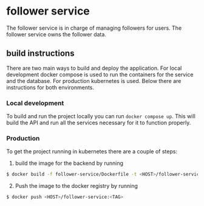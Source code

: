 # follower service
The follower service is in charge of managing followers for users.
The follower service owns the follower data.

## build instructions
There are two main ways to build and deploy the application.
For local development docker compose is used to run the containers for the service and the database.
For production kubernetes is used. Below there are instructions for both environments.

### Local development
To build and run the project locally you can run `docker compose up`.
This will build the API and run all the services necessary for it to function properly.

### Production
To get the project running in kubernetes there are a couple of steps:
1. build the image for the backend by running 

```bash
$ docker build -f follower-service/Dockerfile -t <HOST>/follower-service:<TAG>
```

2. Push the image to the docker registry by running 

```bash
$ docker push <HOST>/follower-service:<TAG>
```